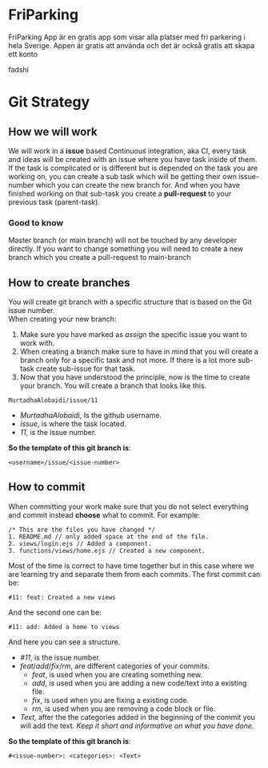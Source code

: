 # FriParking
FriParking App är en gratis app som visar alla platser med fri parkering i hela Sverige. Appen är gratis att använda och det är också gratis att skapa ett konto


fadshi



# Git Strategy

## How we will work
We will work in a **issue** based Continuous integration, aka CI, every task and ideas will be created with an issue where you have task inside of them. If the task is complicated or is different but is depended on the task you are working on, you can create a sub task which will be getting their own issue-number which you can create the new branch for. And when you have finished working on that sub-task you create a **pull-request** to your previous task (parent-task).

### Good to know
Master branch (or main branch) will not be touched by any developer directly. If you want to change something you will need to create a new branch which you create a pull-request to main-branch

## How to create branches
You will create git branch with a specific structure that is based on the Git issue number.  
When creating your new branch:  
1. Make sure you have marked as *assign* the specific issue you want to work with.
2. When creating a branch make sure to have in mind that you will create a branch only for a specific task and not more. If there is a lot more sub-task create sub-issue for that task.
3. Now that you have understood the principle, now is the time to create your branch. You will create a branch that looks like this.
```
MurtadhaAlobaidi/issue/11
```
- *MurtadhaAlobaidi*, Is the github username.
- *issue*, is where the task located.
- *11*, is the issue number.

**So the template of this git branch is**:
```
<username>/issue/<issue-number>
```

## How to commit
When committing your work make sure that you do not select everything and commit instead **choose** what to commit. For example:
```
/* This are the files you have changed */
1. README.md // only added space at the end of the file.
2. views/login.ejs // Added a component.
3. functions/views/home.ejs // Created a new component.
```

Most of the time is correct to have time together but in this case where we are learning try and separate them from each commits. The first commit can be:
```
#11: feat: Created a new views
```
And the second one can be:
```
#11: add: Added a home to views
```
And here you can see a structure.
- *#11*, is the issue number.
- *feat*/*add*/*fix*/*rm*, are different categories of your commits.
  - *feat*, is used when you are creating something new.
  - *add*, is used when you are adding a new code/text into a existing file.
  - *fix*, is used when you are fixing a existing code.
  - *rm*, is used when you are removing a code block or file.
- *Text*, after the the categories added in the beginning of the commit you will add the text. *Keep it short and informative on what you have done.*

**So the template of this git branch is**:
```
#<issue-number>: <categories>: <Text>
```
